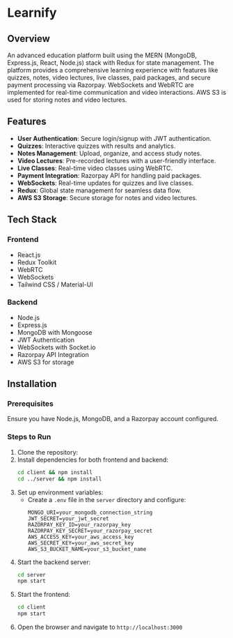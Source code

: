 # Learnify

## Overview

An advanced education platform built using the MERN (MongoDB, Express.js, React, Node.js) stack with Redux for state management. The platform provides a comprehensive learning experience with features like quizzes, notes, video lectures, live classes, paid packages, and secure payment processing via Razorpay. WebSockets and WebRTC are implemented for real-time communication and video interactions. AWS S3 is used for storing notes and video lectures.

## Features

- **User Authentication**: Secure login/signup with JWT authentication.
- **Quizzes**: Interactive quizzes with results and analytics.
- **Notes Management**: Upload, organize, and access study notes.
- **Video Lectures**: Pre-recorded lectures with a user-friendly interface.
- **Live Classes**: Real-time video classes using WebRTC.
- **Payment Integration**: Razorpay API for handling paid packages.
- **WebSockets**: Real-time updates for quizzes and live classes.
- **Redux**: Global state management for seamless data flow.
- **AWS S3 Storage**: Secure storage for notes and video lectures.

## Tech Stack

### Frontend

- React.js
- Redux Toolkit
- WebRTC
- WebSockets
- Tailwind CSS / Material-UI

### Backend

- Node.js
- Express.js
- MongoDB with Mongoose
- JWT Authentication
- WebSockets with Socket.io
- Razorpay API Integration
- AWS S3 for storage

## Installation

### Prerequisites

Ensure you have Node.js, MongoDB, and a Razorpay account configured.

### Steps to Run

1. Clone the repository:
2. Install dependencies for both frontend and backend:
   ```sh
   cd client && npm install
   cd ../server && npm install
   ```
3. Set up environment variables:
   - Create a `.env` file in the `server` directory and configure:
     ```env
     MONGO_URI=your_mongodb_connection_string
     JWT_SECRET=your_jwt_secret
     RAZORPAY_KEY_ID=your_razorpay_key
     RAZORPAY_KEY_SECRET=your_razorpay_secret
     AWS_ACCESS_KEY=your_aws_access_key
     AWS_SECRET_KEY=your_aws_secret_key
     AWS_S3_BUCKET_NAME=your_s3_bucket_name
     ```
4. Start the backend server:
   ```sh
   cd server
   npm start
   ```
5. Start the frontend:
   ```sh
   cd client
   npm start
   ```
6. Open the browser and navigate to `http://localhost:3000`

